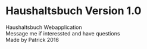 # Haushaltsbuch Version 1.0
 Haushaltsbuch Webapplication <br />
 Message me if interessted and have questions <br />
 Made by Patrick 2016
